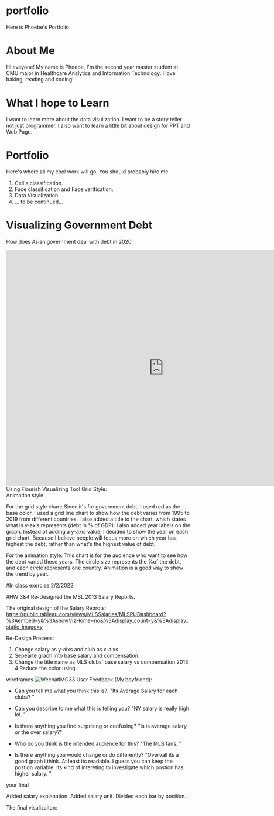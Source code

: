 # portfolio
Here is Phoebe's Portfolio

# About Me

Hi eveyone! My name is Phoebe, I'm the second year master student at CMU major in Healthcare Analytics and Information Technology. I love baking, reading and coding! 

# What I hope to Learn

I want to learn more about the data visulization. I want to be a story teller not just programmer. I also want to learn a little bit about design for PPT and Web Page. 

# Portfolio

Here's where all my cool work will go. You should probably hire me. 
1. Cell's classification. 
2. Face classification and Face verification. 
3. Data Visualization. 
4. ... to be continued...

# Visualizing Government Debt
How does Asian government deal with debt in 2020.
<iframe src="https://data.oecd.org/chart/6Bmi" width="860" height="645" style="border: 0" mozallowfullscreen="true" webkitallowfullscreen="true" allowfullscreen="true"><a href="https://data.oecd.org/chart/6Bmi" target="_blank">OECD Chart: General government debt, Total, % of GDP, 2020</a></iframe>
Using Flourish Visualizing Tool
Grid Style:
<div class="flourish-embed flourish-chart" data-src="visualisation/8567284"><script src="https://public.flourish.studio/resources/embed.js"></script></div>
Animation style:
<div class="flourish-embed flourish-scatter" data-src="visualisation/8567575"><script src="https://public.flourish.studio/resources/embed.js"></script></div>

For the grid style chart: 
Since it's for government debt, I used red as the base color. I used a grid line chart to show how the debt varies from 1995 to 2019 from different countries. I also added a title to the chart, which states what is y-axis represents (debt in % of GDP). I also added year labels on the graph. Instead of adding a y-axis value, I decided to show the year on each grid chart. Because I believe people will focus more on which year has highest the debt, rather than what's the highest value of debt. 

For the animation style: 
This chart is for the audience who want to see how the debt varied these years. The circle size represents the %of the debt, and each circle represents one country. Animation is a good way to show the trend by year. 

#In class exercise 2/2/2022

<div class='tableauPlaceholder' id='viz1643830900910' style='position: relative'><object class='tableauViz'  style='display:none;'><param name='host_url' value='https%3A%2F%2Fpublic.tableau.com%2F' /> <param name='embed_code_version' value='3' /> <param name='site_root' value='' /><param name='name' value='Book1_16438308784440&#47;TrustInnewsorganizations_Circle_view' /><param name='tabs' value='no' /><param name='toolbar' value='yes' /><param name='animate_transition' value='yes' /><param name='display_static_image' value='yes' /><param name='display_spinner' value='yes' /><param name='display_overlay' value='yes' /><param name='display_count' value='yes' /><param name='language' value='en-US' /><param name='filter' value='publish=yes' /></object></div>                
<script type='text/javascript'>                    
  var divElement = document.getElementById('viz1643830900910');                    
  var vizElement = divElement.getElementsByTagName('object')[0];                    
  vizElement.style.width='100%';vizElement.style.height=(divElement.offsetWidth*0.75)+'px';                    
  var scriptElement = document.createElement('script');                    
  scriptElement.src = 'https://public.tableau.com/javascripts/api/viz_v1.js';                    
  vizElement.parentNode.insertBefore(scriptElement, vizElement);                
</script>



#HW 3&4 Re-Designed the MSL 2013 Salary Reports. 

The original design of the Salary Reprots: https://public.tableau.com/views/MLSSalaries/MLSPUDashboard?%3Aembed=y&%3AshowVizHome=no&%3Adisplay_count=y&%3Adisplay_static_image=y

Re-Design Process: 

1. Change salary as y-aixs and club as x-aixs. 
2. Sepearte graoh into base salary and compensation. 
3. Change the title name as MLS clubs' base salary vs compensation 2013. 
4 Reduce the color using. 

wireframes
![WechatIMG33](https://user-images.githubusercontent.com/74167244/152413621-f3f2c384-0c2d-49e3-9231-80320bec2203.jpeg)
User Feedback (My boyfriend):

- Can you tell me what you think this is?. "Its Average Salary for each clubs? "

- Can you describe to me what this is telling you? "NY salary is really high lol. "

- Is there anything you find surprising or confusing? "Is is average salary or the over salary?"

- Who do you think is the intended audience for this? "The MLS fans. "

- Is there anything you would change or do differently? "Overvall its a good graph i think. At least its readable. I guess you can keep the postion variable. Its kind of intereting to investigate which postion has higher salary.  "

your final

Added salary explanation. Added salary unit. Divided each bar by postiion. 

The final visulizaiton:

<div class='tableauPlaceholder' id='viz1643914890421' style='position: relative'><object class='tableauViz'  style='display:none;'><param name='host_url' value='https%3A%2F%2Fpublic.tableau.com%2F' /> <param name='embed_code_version' value='3' /> <param name='site_root' value='' /><param name='name' value='2013MSLClubsBaseSalaryVS_Compensation&#47;2013MSLClubsBaseSalaryVS_Compensation' /><param name='tabs' value='no' /><param name='toolbar' value='yes' /><param name='animate_transition' value='yes' /><param name='display_static_image' value='yes' /><param name='display_spinner' value='yes' /><param name='display_overlay' value='yes' /><param name='display_count' value='yes' /><param name='language' value='en-US' /><param name='filter' value='publish=yes' /></object></div>                
<script type='text/javascript'>                    
  var divElement = document.getElementById('viz1643914890421');                    
  var vizElement = divElement.getElementsByTagName('object')[0];                    
  vizElement.style.width='100%';vizElement.style.height=(divElement.offsetWidth*0.75)+'px';                    
  var scriptElement = document.createElement('script');                    
  scriptElement.src = 'https://public.tableau.com/javascripts/api/viz_v1.js';                    
  vizElement.parentNode.insertBefore(scriptElement, vizElement);                
</script>

